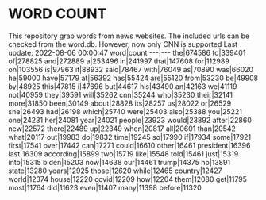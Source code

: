 # WORD COUNT
This repository grab words from news websites. The included urls can be checked from the word.db.
However, now only CNN is supported
Last update: 2022-08-06 00:00:47
word|count
---|---
the|674586
to|339401
of|278825
and|272889
a|253496
in|241997
that|147608
for|112989
on|103556
is|97963
it|88932
said|78467
with|76049
as|70890
was|66020
he|59000
have|57179
at|56392
has|55424
are|55120
from|53230
be|49908
by|48925
this|47815
i|47696
but|44617
his|43490
an|42163
we|41119
not|40959
they|39591
will|35262
cnn|35244
who|35230
their|32141
more|31850
been|30149
about|28828
its|28257
us|28022
or|26529
she|26493
had|26198
which|25740
were|25403
also|25388
you|25221
one|24231
her|24081
year|24021
people|23923
would|23892
after|22860
new|22572
there|22489
up|22349
when|20817
all|20601
than|20542
what|20117
out|19983
do|19832
time|19245
so|17990
if|17934
some|17921
first|17541
over|17442
can|17271
could|16610
other|16461
president|16396
last|16309
according|15899
two|15719
like|15548
told|15461
just|15319
into|15315
biden|15203
now|14638
our|14461
trump|14375
no|13891
state|13280
years|12925
those|12620
while|12465
country|12427
world|12374
house|12220
covid|12209
how|12204
them|12080
get|11795
most|11764
did|11623
even|11407
many|11398
before|11320
